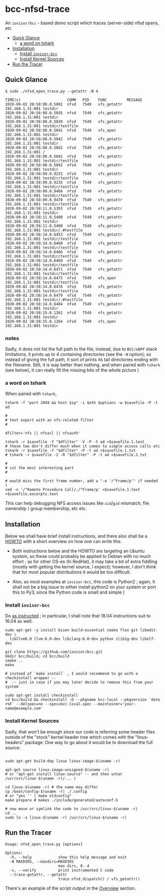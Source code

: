 # bcc-nfsd-trace
An `iovisor/bcc` - based demo script which traces (server-side) nfsd opens, etc

* [Quick Glance](#quick-glance)
  - [a word on tshark](#a-word-on-tshark)
* [Installation](#installation)
  - [Install `iovisor-bcc`](#install-iovisor-bcc)
  - [Install Kernel Sources](#install-kernel-sources)
* [Run the Tracer](#run-the-tracer)

## Quick Glance

```
$ sudo ./nfsd_open_trace.py --getattr -N 4

TIME(s)                     COMM   PID    FUNC         MESSAGE
2020-09-02 20:58:08.0.5001  nfsd   7549   vfs_getattr  192.168.1.31:801 testdir
2020-09-02 20:58:08.0.5035  nfsd   7549   vfs_getattr  192.168.1.31:801 testdir
2020-09-02 20:58:08.0.5039  nfsd   7549   vfs_getattr  192.168.1.31:801 testdir/testfile
2020-09-02 20:58:08.0.5041  nfsd   7549   vfs_open     192.168.1.31:801 testdir
2020-09-02 20:58:08.0.5042  nfsd   7549   vfs_getattr  192.168.1.31:801 testdir
2020-09-02 20:58:08.0.5042  nfsd   7549   vfs_getattr  192.168.1.31:801 /
2020-09-02 20:58:08.0.5042  nfsd   7549   vfs_getattr  192.168.1.31:801 testdir/testfile
2020-09-02 20:58:08.0.5042  nfsd   7549   vfs_getattr  192.168.1.31:801 testdir
2020-09-02 20:58:09.0.9231  nfsd   7549   vfs_getattr  192.168.1.31:801 testdir/testfile
2020-09-02 20:58:09.0.9235  nfsd   7549   vfs_getattr  192.168.1.31:801 testdir/testfile
2020-09-02 20:58:09.0.9466  nfsd   7549   vfs_getattr  192.168.1.31:801 testdir/testfile
2020-09-02 20:58:09.0.9470  nfsd   7549   vfs_getattr  192.168.1.31:801 testdir/testfile
2020-09-02 20:58:11.0.5393  nfsd   7549   vfs_getattr  192.168.1.31:801 testdir
2020-09-02 20:58:11.0.5400  nfsd   7549   vfs_getattr  192.168.1.31:801 testdir
2020-09-02 20:58:11.0.5400  nfsd   7549   vfs_getattr  192.168.1.31:801 testdir/.#testfile
2020-09-02 20:58:14.0.6453  nfsd   7549   vfs_getattr  192.168.1.31:801 testdir/testfile
2020-09-02 20:58:14.0.6460  nfsd   7549   vfs_getattr  192.168.1.31:801 testdir/testfile
2020-09-02 20:58:14.0.6466  nfsd   7549   vfs_getattr  192.168.1.31:801 testdir/testfile
2020-09-02 20:58:14.0.6469  nfsd   7549   vfs_getattr  192.168.1.31:801 testdir/testfile
2020-09-02 20:58:14.0.6471  nfsd   7549   vfs_getattr  192.168.1.31:801 testdir/testfile
2020-09-02 20:58:14.0.6475  nfsd   7549   vfs_open     192.168.1.31:801 testdir/testfile
2020-09-02 20:58:14.0.6476  nfsd   7549   vfs_getattr  192.168.1.31:801 testdir/testfile
2020-09-02 20:58:14.0.6479  nfsd   7549   vfs_getattr  192.168.1.31:801 testdir/.#testfile
2020-09-02 20:58:14.0.6484  nfsd   7549   vfs_getattr  192.168.1.31:801 testdir
2020-09-02 20:58:15.0.1261  nfsd   7549   vfs_getattr  192.168.1.31:801 testdir
2020-09-02 20:58:15.0.1264  nfsd   7549   vfs_open     192.168.1.31:801 testdir
```

### notes

Sadly, it does not list the full path to the file; instead, due to `BCC/eBPF` stack limitations, it prints up to 4 containing directories (see the `-N` option);
so instead of giving the full path, it sort of prints its tail directories ending with the filename. Still, it is way better than nothing, and when paired with `tshark` (see below), it can really fill the missing bits of the whole picture )

### a word on tshark

When paired with `tshark`, 

```Shell
tshark -f "port 2049 && host $ip" -i $eth $options -w $savefile -P -t ad

#
# text export with an nfs-related filter
#

dfilter='nfs || nfsacl || nfsauth'

tshark -r $savefile -Y "$dfilter" -V -P -t ad >$savefile.1.text
# these two don't differ much when it comes to simple access calls etc
tshark -r $savefile -Y "$dfilter" -P -t ad >$savefile.1.txt
# tshark -r $savefile -2 -R "$dfilter" -P -t ad >$savefile.2.txt

#
# cut the most interesting part
#

# would miss the first frame number, add a "-e '/^Frame/p'" if needed )
sed -n '/^Remote Procedure Call/,/^Frame/p' <$savefile.1.text >$savefile.excerpts.text 
```

This can help debugging NFS access issues like `uid`/`gid` mismatch, file ownership / group membership, etc etc.

## Installation

Below we shall have brief install instructions, and there also shall be a [HOWTO](HOWTO.md) with a short overview on how one can write this.

 * Both instructions below and the HOWTO are targeting an Ubuntu system, so these could probably be applied to Debian with no much effort ; 
   as for other OS-es (hi RedHat), it may take a bit of extra fiddling (mostly with getting the kernel source, I expect);
   however, I don't think that for most popular distributions it would be too difficult.

 * Also, as most examples at `iovisor-bcc`, this code is Python2 ; again, it shall not be a big issue to either install python2 on your system or port this to Py3, since the Python code is small and simple )

### Install `iovisor-bcc`

Do [as instructed](https://github.com/iovisor/bcc/blob/master/INSTALL.md#ubuntu---source) ; in particular, I shall note that 18.04 instructions suit to 16.04 as well:

```Shell
sudo apt-get -y install bison build-essential cmake flex git libedit-dev \
  libllvm6.0 llvm-6.0-dev libclang-6.0-dev python zlib1g-dev libelf-dev

git clone https://github.com/iovisor/bcc.git
mkdir bcc/build; cd bcc/build
cmake ..
make

# instead of `make install` , I would recommend to go with a checkinstall wrapper --
#  -- just in case if you may later decide to remove this from your system

sudo apt-get install checkinstall
cd bcc/build && checkinstall -D --pkgname bcc-local --pkgversion `date +%F` --delspec=no --spec=bcc-local.spec --maintainer='your-name@example.com'

```

### Install Kernel Sources

Sadly, that won't be enough since our code is referring some header files outside of the "stock" kernel header tree which comes with the "linux-headers" package.
One way to go about it would be to download the full source:

```Shell

sudo apt-get build-dep linux linux-image-$(uname -r)

apt-get source linux-image-unsigned-$(uname -r)
# or "apt-get install linux-source" -- and then untar /usr/src/linux-$(uname -r)/... )

cd linux-$(uname -r) # the name may differ
cp /boot/config-$(uname -r) ./.config
# or "yes '' | make oldconfig"
make prepare # makes ./include/generated/autoconf.h

# now move or symlink the code to /usr/src/linux-$(uname -r)
cd ..
sudo ln -s linux-$(uname -r) /usr/src/linux-$(uname -r)
```

## Run the Tracer

```
Usage: nfsd_open_trace.py [options]

Options:
  -h, --help            show this help message and exit
  -N MAXDIRS, --maxdirs=MAXDIRS
                        max dirs, 0..4
  -v, --verify          print instrumented C code
  --trace-getattr, --getattr
                        trace nfsd_dispatch() / vfs_getattr()

```

There's an example of the script output in the [Overview](#overview) section.

